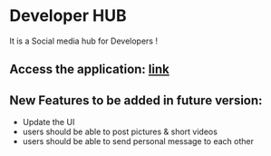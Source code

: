 # Developer HUB

It is a Social media hub for Developers !

## Access the application: [link](https://agile-temple-19085.herokuapp.com/)

## New Features to be added in future version:

-   Update the UI
-   users should be able to post pictures & short videos
-   users should be able to send personal message to each other
